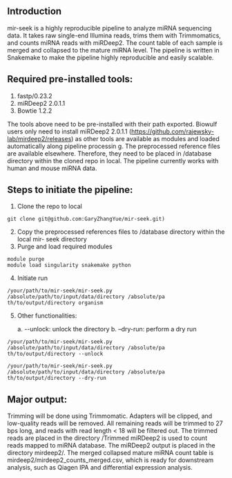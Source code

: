 ## Introduction
mir-seek is a highly reproducible pipeline to analyze miRNA sequencing data. It takes raw single-end Illumina reads, trims them with Trimmomatics, and counts miRNA reads with miRDeep2. The count table of each sample is merged and collapsed to the mature miRNA level. The pipeline is written in Snakemake to make the pipeline highly reproducible and easily scalable.

## Required pre-installed tools:
1. fastp/0.23.2
2. miRDeep2 2.0.1.1
3. Bowtie 1.2.2

The tools above need to be pre-installed with their path exported. Biowulf users only
need to install miRDeep2 2.0.1.1 (https://github.com/rajewsky-lab/mirdeep2/releases) as
 other tools are available as modules and loaded automatically along pipeline processin
g.
The preprocessed reference files are available elsewhere. Therefore, they need to be placed in /database directory within the cloned repo in local. The pipeline currently works with human and mouse miRNA data.

## Steps to initiate the pipeline:
1. Clone the repo to local
```
git clone git@github.com:GaryZhangYue/mir-seek.git)
```
2. Copy the preprocessed references files to /database directory within the local mir-
seek directory
3. Purge and load required modules
```
module purge
module load singularity snakemake python
```
4. Initiate run
```
/your/path/to/mir-seek/mir-seek.py /absolute/path/to/input/data/directory /absolute/pa
th/to/output/directory organism
```
5. Other functionalities:

      a. --unlock: unlock the directory
      b. –dry-run: perform a dry run
```
/your/path/to/mir-seek/mir-seek.py /absolute/path/to/input/data/directory /absolute/pa
th/to/output/directory --unlock

/your/path/to/mir-seek/mir-seek.py /absolute/path/to/input/data/directory /absolute/pa
th/to/output/directory --dry-run
```

## Major output:
Trimming will be done using Trimmomatic. Adapters will be clipped, and low-quality reads will be removed. All remaining reads will be trimmed to 27 bps long, and reads with read length < 18 will be filtered out. The trimmed reads are placed in the directory /Trimmed
miRDeep2 is used to count reads mapped to miRNA database. The miRDeep2 output is placed in the directory mirdeep2/. The merged collapsed mature miRNA count table is mirdeep2/mirdeep2_counts_merged.csv, which is ready for downstream analysis, such as Qiagen IPA
 and differential expression analysis.
